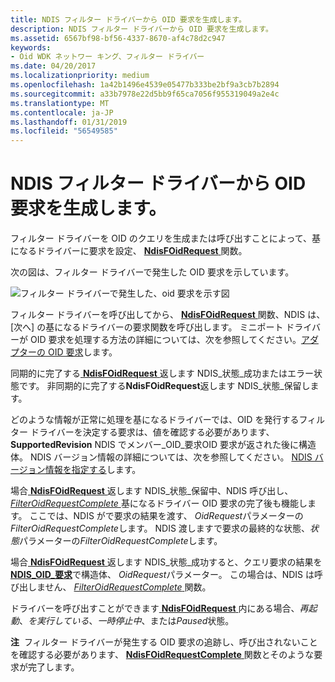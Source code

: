 ```yaml
---
title: NDIS フィルター ドライバーから OID 要求を生成します。
description: NDIS フィルター ドライバーから OID 要求を生成します。
ms.assetid: 6567bf98-bf56-4337-8670-af4c78d2c947
keywords:
- Oid WDK ネットワー キング、フィルター ドライバー
ms.date: 04/20/2017
ms.localizationpriority: medium
ms.openlocfilehash: 1a42b1496e4539e05477b333be2bf9a3cb7b2894
ms.sourcegitcommit: a33b7978e22d5bb9f65ca7056f955319049a2e4c
ms.translationtype: MT
ms.contentlocale: ja-JP
ms.lasthandoff: 01/31/2019
ms.locfileid: "56549585"
---
```

# <a name="generating-oid-requests-from-an-ndis-filter-driver"></a>NDIS フィルター ドライバーから OID 要求を生成します。





フィルター ドライバーを OID のクエリを生成または呼び出すことによって、基になるドライバーに要求を設定、 [ **NdisFOidRequest** ](https://msdn.microsoft.com/library/windows/hardware/ff561830)関数。

次の図は、フィルター ドライバーで発生した OID 要求を示しています。

![フィルター ドライバーで発生した、oid 要求を示す図](images/filterrequest.png)

フィルター ドライバーを呼び出してから、 [ **NdisFOidRequest** ](https://msdn.microsoft.com/library/windows/hardware/ff561830)関数、NDIS は、[次へ] の基になるドライバーの要求関数を呼び出します。 ミニポート ドライバーが OID 要求を処理する方法の詳細については、次を参照してください。[アダプターの OID 要求](miniport-adapter-oid-requests.md)します。

同期的に完了する[ **NdisFOidRequest** ](https://msdn.microsoft.com/library/windows/hardware/ff561830)返します NDIS\_状態\_成功またはエラー状態です。 非同期的に完了する**NdisFOidRequest**返します NDIS\_状態\_保留します。

どのような情報が正常に処理を基になるドライバーでは、OID を発行するフィルター ドライバーを決定する要求は、値を確認する必要があります、 **SupportedRevision** NDIS でメンバー\_OID\_要求OID 要求が返された後に構造体。 NDIS バージョン情報の詳細については、次を参照してください。 [NDIS バージョン情報を指定する](specifying-ndis-version-information.md)します。

場合[ **NdisFOidRequest** ](https://msdn.microsoft.com/library/windows/hardware/ff561830)返します NDIS\_状態\_保留中、NDIS 呼び出し、 [ *FilterOidRequestComplete* ](https://msdn.microsoft.com/library/windows/hardware/ff549956)基になるドライバー OID 要求の完了後も機能します。 ここでは、NDIS がで要求の結果を渡す、 *OidRequest*パラメーターの*FilterOidRequestComplete*します。 NDIS 渡しますで要求の最終的な状態、*状態*パラメーターの*FilterOidRequestComplete*します。

場合[ **NdisFOidRequest** ](https://msdn.microsoft.com/library/windows/hardware/ff561830)返します NDIS\_状態\_成功すると、クエリ要求の結果を[ **NDIS\_OID\_要求**](https://msdn.microsoft.com/library/windows/hardware/ff566710)で構造体、 *OidRequest*パラメーター。 この場合は、NDIS は呼び出しません、 [ *FilterOidRequestComplete* ](https://msdn.microsoft.com/library/windows/hardware/ff549956)関数。

ドライバーを呼び出すことができます[ **NdisFOidRequest** ](https://msdn.microsoft.com/library/windows/hardware/ff561830)内にある場合、*再起動*、*を実行している*、*一時停止中*、または*Paused*状態。

**注**  フィルター ドライバーが発生する OID 要求の追跡し、呼び出されないことを確認する必要があります、 [ **NdisFOidRequestComplete** ](https://msdn.microsoft.com/library/windows/hardware/ff561833)関数とそのような要求が完了します。

 

 

 





